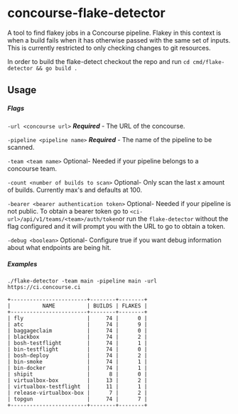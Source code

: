 # concourse-flake-detector

A tool to find flakey jobs in a Concourse pipeline. Flakey in this context is when a build fails when it has otherwise passed with the same set of inputs. This is currently restricted to only checking changes to git resources.

In order to build the flake-detect checkout the repo and run `cd cmd/flake-detector && go build .`
## Usage
##### Flags
`-url <concourse url>` **_Required_** - The URL of the concourse.

`-pipeline <pipeline name>`  **_Required_** - The name of the pipeline to be scanned.

`-team <team name>` Optional- Needed if your pipeline belongs to a concourse team.

`-count <number of builds to scan>` Optional- Only scan the last x amount of builds. Currently max's and defaults at 100.

`-bearer <bearer authentication token>` Optional- Needed if your pipeline is not public. To obtain a bearer token go to `<ci-url>/api/v1/teams/<team>/auth/token`or run the `flake-detector` without the flag configured and it will prompt you with the URL to go to obtain a token.

`-debug <boolean>` Optional- Configure true if you want debug information about what endpoints are being hit.



 ##### Examples

`./flake-detector -team main -pipeline main -url https://ci.concourse.ci`

```
+------------------------+--------+--------+
|          NAME          | BUILDS | FLAKES |
+------------------------+--------+--------+
| fly                    |     74 |      0 |
| atc                    |     74 |      9 |
| baggageclaim           |     74 |      0 |
| blackbox               |     74 |      2 |
| bosh-testflight        |     74 |      1 |
| bin-testflight         |     74 |      0 |
| bosh-deploy            |     74 |      2 |
| bin-smoke              |     74 |      1 |
| bin-docker             |     74 |      1 |
| shipit                 |      8 |      0 |
| virtualbox-box         |     13 |      2 |
| virtualbox-testflight  |     11 |      1 |
| release-virtualbox-box |      7 |      2 |
| topgun                 |     74 |      7 |
+------------------------+--------+--------+
```
